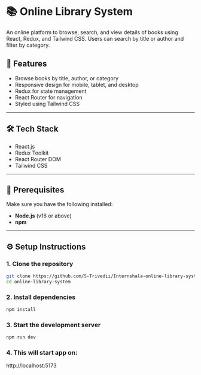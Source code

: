 # 📚 Online Library System

An online platform to browse, search, and view details of books using React, Redux, and Tailwind CSS. Users can search by title or author and filter by category.

## 🚀 Features

- Browse books by title, author, or category
- Responsive design for mobile, tablet, and desktop
- Redux for state management
- React Router for navigation
- Styled using Tailwind CSS

---

## 🛠️ Tech Stack

- React.js
- Redux Toolkit
- React Router DOM
- Tailwind CSS

---

## 🧪 Prerequisites

Make sure you have the following installed:

- **Node.js** (v16 or above)
- **npm**

---

## ⚙️ Setup Instructions

### 1. Clone the repository

```bash
git clone https://github.com/S-Trivedii/Internshala-online-library-system.git
cd online-library-system
```

### 2. Install dependencies

```bash
npm install
```

### 3. Start the development server

```bash
npm run dev
```

### 4. This will start app on:

http://localhost:5173
